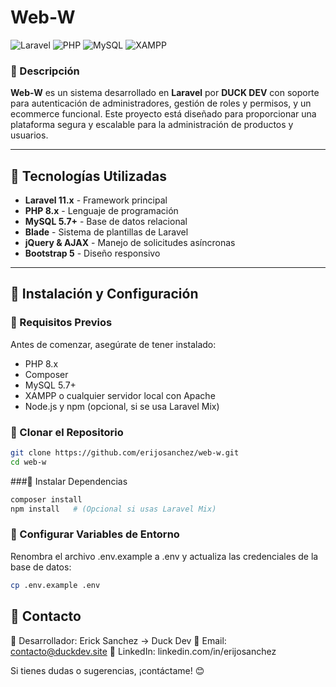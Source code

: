# Web-W

![Laravel](https://img.shields.io/badge/Laravel-11.x-red?style=flat-square&logo=laravel) ![PHP](https://img.shields.io/badge/PHP-8.x-blue?style=flat-square&logo=php) ![MySQL](https://img.shields.io/badge/MySQL-5.7%2B-orange?style=flat-square&logo=mysql) ![XAMPP](https://img.shields.io/badge/XAMPP-Active-brightgreen?style=flat-square&logo=apache)

### 📌 Descripción
**Web-W** es un sistema desarrollado en **Laravel** por **DUCK DEV** con soporte para autenticación de administradores, gestión de roles y permisos, y un ecommerce funcional. Este proyecto está diseñado para proporcionar una plataforma segura y escalable para la administración de productos y usuarios.

---

## 🚀 Tecnologías Utilizadas

- **Laravel 11.x** - Framework principal
- **PHP 8.x** - Lenguaje de programación
- **MySQL 5.7+** - Base de datos relacional
- **Blade** - Sistema de plantillas de Laravel
- **jQuery & AJAX** - Manejo de solicitudes asíncronas
- **Bootstrap 5** - Diseño responsivo

---

## 📂 Instalación y Configuración

### 🔹 Requisitos Previos
Antes de comenzar, asegúrate de tener instalado:
- PHP 8.x
- Composer
- MySQL 5.7+
- XAMPP o cualquier servidor local con Apache
- Node.js y npm (opcional, si se usa Laravel Mix)

### 🔹 Clonar el Repositorio
```bash
git clone https://github.com/erijosanchez/web-w.git
cd web-w
```
###🔹 Instalar Dependencias
```bash
composer install
npm install   # (Opcional si usas Laravel Mix)
```
### 🔹 Configurar Variables de Entorno
Renombra el archivo .env.example a .env y actualiza las credenciales de la base de datos:
```bash
cp .env.example .env

```

## 📧 Contacto
📌 Desarrollador: Erick Sanchez -> Duck Dev
📌 Email: contacto@duckdev.site
📌 LinkedIn: linkedin.com/in/erijosanchez

Si tienes dudas o sugerencias, ¡contáctame! 😊

